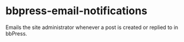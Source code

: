 # bbpress-email-notifications
Emails the site administrator whenever a post is created or replied to in bbPress.
